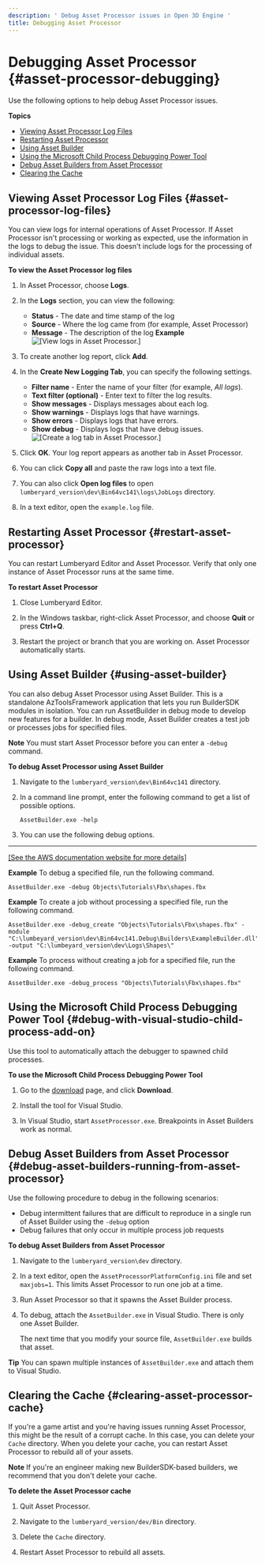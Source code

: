 ```yaml
---
description: ' Debug Asset Processor issues in Open 3D Engine '
title: Debugging Asset Processor
---
```

# Debugging Asset Processor {#asset-processor-debugging}

Use the following options to help debug Asset Processor issues\.

**Topics**
+ [Viewing Asset Processor Log Files](#asset-processor-log-files)
+ [Restarting Asset Processor](#restart-asset-processor)
+ [Using Asset Builder](#using-asset-builder)
+ [Using the Microsoft Child Process Debugging Power Tool](#debug-with-visual-studio-child-process-add-on)
+ [Debug Asset Builders from Asset Processor](#debug-asset-builders-running-from-asset-processor)
+ [Clearing the Cache](#clearing-asset-processor-cache)

## Viewing Asset Processor Log Files {#asset-processor-log-files}

You can view logs for internal operations of Asset Processor\. If Asset Processor isn't processing or working as expected, use the information in the logs to debug the issue\. This doesn't include logs for the processing of individual assets\.

**To view the Asset Processor log files**

1. In Asset Processor, choose **Logs**\.

1. In the **Logs** section, you can view the following:
   + **Status** - The date and time stamp of the log
   + **Source** - Where the log came from \(for example, Asset Processor\)
   + **Message** - The description of the log
**Example**
![\[View logs in Asset Processor.\]](/images/user-guide/asset_processor/logs.png)

1. To create another log report, click **Add**\.

1. In the **Create New Logging Tab**, you can specify the following settings\.
   + **Filter name** - Enter the name of your filter \(for example, *All logs*\)\.
   + **Text filter \(optional\)** - Enter text to filter the log results\.
   + **Show messages** - Displays messages about each log\.
   + **Show warnings** - Displays logs that have warnings\.
   + **Show errors** - Displays logs that have errors\.
   + **Show debug** - Displays logs that have debug issues\.
![\[Create a log tab in Asset Processor.\]](/images/user-guide/asset_processor/create-logging-tab.png)

1. Click **OK**\. Your log report appears as another tab in Asset Processor\.

1. You can click **Copy all** and paste the raw logs into a text file\.

1. You can also click **Open log files** to open `lumberyard_version\dev\Bin64vc141\logs\JobLogs` directory\.

1. In a text editor, open the `example.log` file\.

## Restarting Asset Processor {#restart-asset-processor}

You can restart Lumberyard Editor and Asset Processor\. Verify that only one instance of Asset Processor runs at the same time\.

**To restart Asset Processor**

1. Close Lumberyard Editor\.

1. In the Windows taskbar, right\-click Asset Processor, and choose **Quit** or press **Ctrl\+Q**\.

1. Restart the project or branch that you are working on\. Asset Processor automatically starts\.

## Using Asset Builder {#using-asset-builder}

You can also debug Asset Processor using Asset Builder\. This is a standalone AzToolsFramework application that lets you run BuilderSDK modules in isolation\. You can run AssetBuilder in debug mode to develop new features for a builder\. In debug mode, Asset Builder creates a test job or processes jobs for specified files\.

**Note**
You must start Asset Processor before you can enter a `-debug` command\.

**To debug Asset Processor using Asset Builder**

1. Navigate to the `lumberyard_version\dev\Bin64vc141` directory\.

1. In a command line prompt, enter the following command to get a list of possible options\.

   ```
   AssetBuilder.exe -help
   ```

1. You can use the following debug options\.
****
[\[See the AWS documentation website for more details\]](/docs/userguide/assets/processing/debugging)

**Example**
To debug a specified file, run the following command\.

```
AssetBuilder.exe -debug Objects\Tutorials\Fbx\shapes.fbx
```

**Example**
To create a job without processing a specified file, run the following command\.

```
AssetBuilder.exe -debug_create "Objects\Tutorials\Fbx\shapes.fbx" -module "C:\lumbeyard_version\dev\Bin64vc141.Debug\Builders\ExampleBuilder.dll" -output "C:\lumbeyard_version\dev\Logs\Shapes\"
```

**Example**
To process without creating a job for a specified file, run the following command\.

```
AssetBuilder.exe -debug_process "Objects\Tutorials\Fbx\shapes.fbx"
```

## Using the Microsoft Child Process Debugging Power Tool {#debug-with-visual-studio-child-process-add-on}

Use this tool to automatically attach the debugger to spawned child processes\.

**To use the Microsoft Child Process Debugging Power Tool**

1. Go to the [download](https://marketplace.visualstudio.com/items?itemName=vsdbgplat.MicrosoftChildProcessDebuggingPowerTool) page, and click **Download**\.

1. Install the tool for Visual Studio\.

1. In Visual Studio, start `AssetProcessor.exe`\. Breakpoints in Asset Builders work as normal\.

## Debug Asset Builders from Asset Processor {#debug-asset-builders-running-from-asset-processor}

Use the following procedure to debug in the following scenarios:
+ Debug intermittent failures that are difficult to reproduce in a single run of Asset Builder using the `-debug` option
+ Debug failures that only occur in multiple process job requests

**To debug Asset Builders from Asset Processor**

1. Navigate to the `lumberyard_version\dev` directory\.

1. In a text editor, open the `AssetProcessorPlatformConfig.ini` file and set `maxjobs=1`\. This limits Asset Processor to run one job at a time\.

1. Run Asset Processor so that it spawns the Asset Builder process\.

1. To debug, attach the `AssetBuilder.exe` in Visual Studio\. There is only one Asset Builder\.

   The next time that you modify your source file, `AssetBuilder.exe` builds that asset\.

**Tip**
You can spawn multiple instances of `AssetBuilder.exe` and attach them to Visual Studio\.

## Clearing the Cache {#clearing-asset-processor-cache}

If you're a game artist and you're having issues running Asset Processor, this might be the result of a corrupt cache\. In this case, you can delete your `Cache` directory\. When you delete your cache, you can restart Asset Processor to rebuild all of your assets\.

**Note**
If you're an engineer making new BuilderSDK\-based builders, we recommend that you don't delete your cache\.

**To delete the Asset Processor cache**

1. Quit Asset Processor\.

1. Navigate to the `lumberyard_version/dev/Bin` directory\.

1. Delete the `Cache` directory\.

1. Restart Asset Processor to rebuild all assets\.